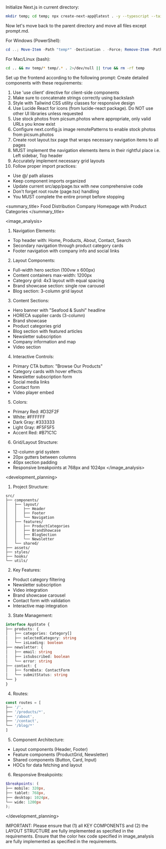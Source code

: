 Initialize Next.js in current directory:
```bash
mkdir temp; cd temp; npx create-next-app@latest . -y --typescript --tailwind --eslint --app --use-npm --src-dir --import-alias "@/*" -no --turbo
```

Now let's move back to the parent directory and move all files except prompt.md.

For Windows (PowerShell):
```powershell
cd ..; Move-Item -Path "temp*" -Destination . -Force; Remove-Item -Path "temp" -Recurse -Force
```

For Mac/Linux (bash):
```bash
cd .. && mv temp/* temp/.* . 2>/dev/null || true && rm -rf temp
```

Set up the frontend according to the following prompt:
<frontend-prompt>
Create detailed components with these requirements:
1. Use 'use client' directive for client-side components
2. Make sure to concatenate strings correctly using backslash
3. Style with Tailwind CSS utility classes for responsive design
4. Use Lucide React for icons (from lucide-react package). Do NOT use other UI libraries unless requested
5. Use stock photos from picsum.photos where appropriate, only valid URLs you know exist
6. Configure next.config.js image remotePatterns to enable stock photos from picsum.photos
7. Create root layout.tsx page that wraps necessary navigation items to all pages
8. MUST implement the navigation elements items in their rightful place i.e. Left sidebar, Top header
9. Accurately implement necessary grid layouts
10. Follow proper import practices:
   - Use @/ path aliases
   - Keep component imports organized
   - Update current src/app/page.tsx with new comprehensive code
   - Don't forget root route (page.tsx) handling
   - You MUST complete the entire prompt before stopping

<summary_title>
Food Distribution Company Homepage with Product Categories
</summary_title>

<image_analysis>

1. Navigation Elements:
- Top header with: Home, Products, About, Contact, Search
- Secondary navigation through product category cards
- Footer navigation with company info and social links


2. Layout Components:
- Full-width hero section (100vw x 600px)
- Content containers max-width: 1200px
- Category grid: 4x3 layout with equal spacing
- Brand showcase section: single row carousel
- Blog section: 3-column grid layout


3. Content Sections:
- Hero banner with "Seafood & Sushi" headline
- HORECA supplier cards (3-column)
- Brand showcase
- Product categories grid
- Blog section with featured articles
- Newsletter subscription
- Company information and map
- Video section


4. Interactive Controls:
- Primary CTA button: "Browse Our Products"
- Category cards with hover effects
- Newsletter subscription form
- Social media links
- Contact form
- Video player embed


5. Colors:
- Primary Red: #D32F2F
- White: #FFFFFF
- Dark Gray: #333333
- Light Gray: #F5F5F5
- Accent Red: #B71C1C


6. Grid/Layout Structure:
- 12-column grid system
- 20px gutters between columns
- 40px section padding
- Responsive breakpoints at 768px and 1024px
</image_analysis>

<development_planning>

1. Project Structure:
```
src/
├── components/
│   ├── layout/
│   │   ├── Header
│   │   ├── Footer
│   │   └── Navigation
│   ├── features/
│   │   ├── ProductCategories
│   │   ├── BrandShowcase
│   │   ├── BlogSection
│   │   └── Newsletter
│   └── shared/
├── assets/
├── styles/
├── hooks/
└── utils/
```


2. Key Features:
- Product category filtering
- Newsletter subscription
- Video integration
- Brand showcase carousel
- Contact form with validation
- Interactive map integration


3. State Management:
```typescript
interface AppState {
├── products: {
│   ├── categories: Category[]
│   ├── selectedCategory: string
│   └── isLoading: boolean
├── newsletter: {
│   ├── email: string
│   ├── isSubscribed: boolean
│   └── error: string
├── contact: {
│   ├── formData: ContactForm
│   └── submitStatus: string
└── }
}
```


4. Routes:
```typescript
const routes = [
├── '/',
├── '/products/*',
├── '/about',
├── '/contact',
└── '/blog/*'
]
```


5. Component Architecture:
- Layout components (Header, Footer)
- Feature components (ProductGrid, Newsletter)
- Shared components (Button, Card, Input)
- HOCs for data fetching and layout


6. Responsive Breakpoints:
```scss
$breakpoints: (
├── mobile: 320px,
├── tablet: 768px,
├── desktop: 1024px,
└── wide: 1200px
);
```
</development_planning>
</frontend-prompt>

IMPORTANT: Please ensure that (1) all KEY COMPONENTS and (2) the LAYOUT STRUCTURE are fully implemented as specified in the requirements. Ensure that the color hex code specified in image_analysis are fully implemented as specified in the requirements.